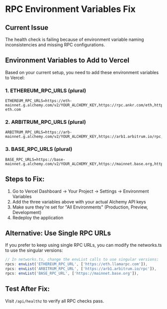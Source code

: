 # RPC Environment Variables Fix

## Current Issue
The health check is failing because of environment variable naming inconsistencies and missing RPC configurations.

## Environment Variables to Add to Vercel

Based on your current setup, you need to add these environment variables to Vercel:

### 1. ETHEREUM_RPC_URLS (plural)
```
ETHEREUM_RPC_URLS=https://eth-mainnet.g.alchemy.com/v2/YOUR_ALCHEMY_KEY,https://rpc.ankr.com/eth,https://cloudflare-eth.com
```

### 2. ARBITRUM_RPC_URLS (plural)
```
ARBITRUM_RPC_URLS=https://arb-mainnet.g.alchemy.com/v2/YOUR_ALCHEMY_KEY,https://arb1.arbitrum.io/rpc,https://rpc.ankr.com/arbitrum
```

### 3. BASE_RPC_URLS (plural)
```
BASE_RPC_URLS=https://base-mainnet.g.alchemy.com/v2/YOUR_ALCHEMY_KEY,https://mainnet.base.org,https://rpc.ankr.com/base
```

## Steps to Fix:

1. Go to Vercel Dashboard → Your Project → Settings → Environment Variables
2. Add the three variables above with your actual Alchemy API keys
3. Make sure they're set for "All Environments" (Production, Preview, Development)
4. Redeploy the application

## Alternative: Use Single RPC URLs
If you prefer to keep using single RPC URLs, you can modify the networks.ts to use the singular versions:

```typescript
// In networks.ts, change the envList calls to use singular versions:
rpcs: envList('ETHEREUM_RPC_URL', ['https://eth.llamarpc.com']),
rpcs: envList('ARBITRUM_RPC_URL', ['https://arb1.arbitrum.io/rpc']),
rpcs: envList('BASE_RPC_URL', ['https://mainnet.base.org']),
```

## Test After Fix:
Visit `/api/healthz` to verify all RPC checks pass.
